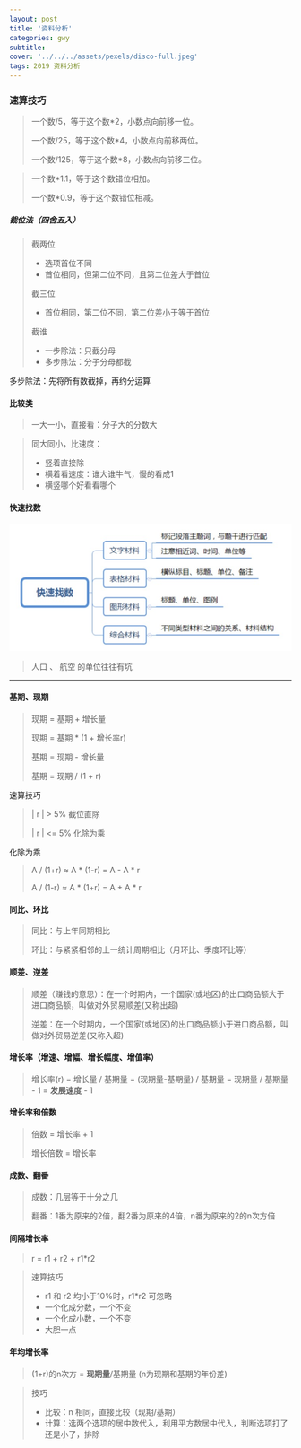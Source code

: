```yaml
---
layout: post
title: '资料分析'
categories: gwy
subtitle: 
cover: '../../../assets/pexels/disco-full.jpeg'
tags: 2019 资料分析
---
```


### 速算技巧
> 一个数/5，等于这个数*2，小数点向前移一位。
> 
> 一个数/25，等于这个数*4，小数点向前移两位。
> 
> 一个数/125，等于这个数*8，小数点向前移三位。

> 一个数*1.1，等于这个数错位相加。
> 
> 一个数*0.9，等于这个数错位相减。

##### 截位法（四舍五入）
> 截两位
> 
> - 选项首位不同
> - 首位相同，但第二位不同，且第二位差大于首位
> 
> 截三位
> 
> - 首位相同，第二位不同，第二位差小于等于首位
> 
> 截谁
> 
> - 一步除法：只截分母
> - 多步除法：分子分母都截

多步除法：先将所有数截掉，再约分运算

#### 比较类
> 一大一小，直接看：分子大的分数大

> 同大同小，比速度：
> 
> - 竖着直接除
> - 横着看速度：谁大谁牛气，慢的看成1
> - 横竖哪个好看看哪个

#### 快速找数
![](../../../assets/gwy/资料分析1.jpg)
> 人口 、 航空 的单位往往有坑

---
#### 基期、现期
> 现期 = 基期 + 增长量
> 
> 现期 = 基期 * (1 + 增长率r)
> 
> 基期 = 现期 - 增长量
> 
> 基期 = 现期 / (1 + r)

速算技巧
> | r | > 5% 截位直除
> 
> | r | <= 5% 化除为乘

化除为乘
> A / (1+r) ≈ A * (1-r) = A - A * r
> 
> A / (1-r) ≈ A * (1+r) = A + A * r 

#### 同比、环比
> 同比：与上年同期相比
> 
> 环比：与紧紧相邻的上一统计周期相比（月环比、季度环比等）

#### 顺差、逆差
> 顺差（赚钱的意思）：在一个时期内，一个国家(或地区)的出口商品额大于进口商品额，叫做对外贸易顺差(又称出超)
> 
> 逆差：在一个时期内，一个国家(或地区)的出口商品额小于进口商品额，叫做对外贸易逆差(又称入超)

#### 增长率（增速、增幅、增长幅度、增值率）
> 增长率(r) = 增长量 / 基期量 = (现期量-基期量) / 基期量 = 现期量 / 基期量 - 1 = **发展速度** - 1

#### 增长率和倍数
> 倍数 = 增长率 + 1
> 
> 增长倍数 = 增长率

#### 成数、翻番
> 成数：几层等于十分之几
> 
> 翻番：1番为原来的2倍，翻2番为原来的4倍，n番为原来的2的n次方倍

#### 间隔增长率
> r = r1 + r2 + r1*r2

> 速算技巧
> 
> - r1 和 r2 均小于10%时，r1*r2 可忽略
> - 一个化成分数，一个不变
> - 一个化成小数，一个不变
> - 大胆一点

#### 年均增长率
> (1+r)的n次方 = **现期量**/基期量 (n为现期和基期的年份差)

> 技巧
> 
> - 比较：n 相同，直接比较（现期/基期）
> - 计算：选两个选项的居中数代入，利用平方数居中代入，判断选项打了还是小了，排除